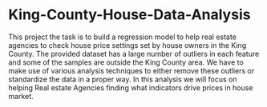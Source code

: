 # King-County-House-Data-Analysis

This project the task is to build a regression model to help real estate agencies to check house price settings set by house owners in the King County.
The provided dataset has a large number of outliers in each feature and some of the samples are outside the King County area. We have to make use of various analysis techniques to either remove these outliers or standardize the data in a proper way.
In this analysis we will focus on helping Real estate Agencies finding what indicators drive prices in house market. 
